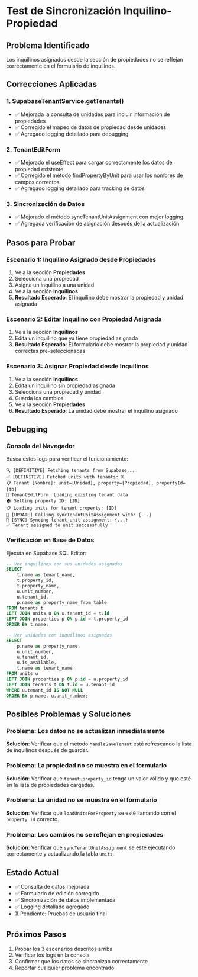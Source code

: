# Test de Sincronización Inquilino-Propiedad

## Problema Identificado
Los inquilinos asignados desde la sección de propiedades no se reflejan correctamente en el formulario de inquilinos.

## Correcciones Aplicadas

### 1. SupabaseTenantService.getTenants()
- ✅ Mejorada la consulta de unidades para incluir información de propiedades
- ✅ Corregido el mapeo de datos de propiedad desde unidades
- ✅ Agregado logging detallado para debugging

### 2. TenantEditForm
- ✅ Mejorado el useEffect para cargar correctamente los datos de propiedad existente
- ✅ Corregido el método findPropertyByUnit para usar los nombres de campos correctos
- ✅ Agregado logging detallado para tracking de datos

### 3. Sincronización de Datos
- ✅ Mejorado el método syncTenantUnitAssignment con mejor logging
- ✅ Agregada verificación de asignación después de la actualización

## Pasos para Probar

### Escenario 1: Inquilino Asignado desde Propiedades
1. Ve a la sección **Propiedades**
2. Selecciona una propiedad
3. Asigna un inquilino a una unidad
4. Ve a la sección **Inquilinos**
5. **Resultado Esperado**: El inquilino debe mostrar la propiedad y unidad asignada

### Escenario 2: Editar Inquilino con Propiedad Asignada
1. Ve a la sección **Inquilinos**
2. Edita un inquilino que ya tiene propiedad asignada
3. **Resultado Esperado**: El formulario debe mostrar la propiedad y unidad correctas pre-seleccionadas

### Escenario 3: Asignar Propiedad desde Inquilinos
1. Ve a la sección **Inquilinos**
2. Edita un inquilino sin propiedad asignada
3. Selecciona una propiedad y unidad
4. Guarda los cambios
5. Ve a la sección **Propiedades**
6. **Resultado Esperado**: La unidad debe mostrar el inquilino asignado

## Debugging

### Consola del Navegador
Busca estos logs para verificar el funcionamiento:

```
🔍 [DEFINITIVE] Fetching tenants from Supabase...
✅ [DEFINITIVE] Fetched units with tenants: X
📋 Tenant [Nombre]: unit=[Unidad], property=[Propiedad], propertyId=[ID]
🔄 TenantEditForm: Loading existing tenant data
🏠 Setting property ID: [ID]
📋 Loading units for tenant property: [ID]
🔄 [UPDATE] Calling syncTenantUnitAssignment with: {...}
🔄 [SYNC] Syncing tenant-unit assignment: {...}
✅ Tenant assigned to unit successfully
```

### Verificación en Base de Datos
Ejecuta en Supabase SQL Editor:

```sql
-- Ver inquilinos con sus unidades asignadas
SELECT 
    t.name as tenant_name,
    t.property_id,
    t.property_name,
    u.unit_number,
    u.tenant_id,
    p.name as property_name_from_table
FROM tenants t
LEFT JOIN units u ON u.tenant_id = t.id
LEFT JOIN properties p ON p.id = t.property_id
ORDER BY t.name;

-- Ver unidades con inquilinos asignados
SELECT 
    p.name as property_name,
    u.unit_number,
    u.tenant_id,
    u.is_available,
    t.name as tenant_name
FROM units u
LEFT JOIN properties p ON p.id = u.property_id
LEFT JOIN tenants t ON t.id = u.tenant_id
WHERE u.tenant_id IS NOT NULL
ORDER BY p.name, u.unit_number;
```

## Posibles Problemas y Soluciones

### Problema: Los datos no se actualizan inmediatamente
**Solución**: Verificar que el método `handleSaveTenant` esté refrescando la lista de inquilinos después de guardar.

### Problema: La propiedad no se muestra en el formulario
**Solución**: Verificar que `tenant.property_id` tenga un valor válido y que esté en la lista de propiedades cargadas.

### Problema: La unidad no se muestra en el formulario
**Solución**: Verificar que `loadUnitsForProperty` se esté llamando con el `property_id` correcto.

### Problema: Los cambios no se reflejan en propiedades
**Solución**: Verificar que `syncTenantUnitAssignment` se esté ejecutando correctamente y actualizando la tabla `units`.

## Estado Actual
- ✅ Consulta de datos mejorada
- ✅ Formulario de edición corregido
- ✅ Sincronización de datos implementada
- ✅ Logging detallado agregado
- ⏳ Pendiente: Pruebas de usuario final

## Próximos Pasos
1. Probar los 3 escenarios descritos arriba
2. Verificar los logs en la consola
3. Confirmar que los datos se sincronizan correctamente
4. Reportar cualquier problema encontrado